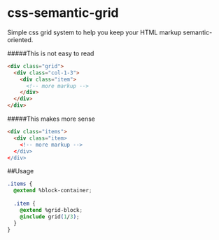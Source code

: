 # css-semantic-grid
Simple css grid system to help you keep your HTML markup semantic-oriented.

#####This is not easy to read
```html
<div class="grid">
  <div class="col-1-3">
    <div class="item">
      <!-- more markup -->
    </div>
  </div>
</div>
```

#####This makes more sense
```html
<div class="items">
  <div class="item>
    <!-- more markup -->
  </div>
</div>
```

##Usage
```css
.items {
  @extend %block-container;
  
  .item {
    @extend %grid-block;
    @include grid(1/3);
  }
}
```
